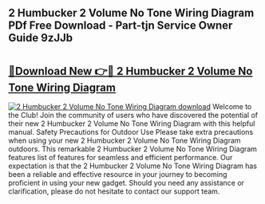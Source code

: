 ## 2 Humbucker 2 Volume No Tone Wiring Diagram PDf Free Download - Part-tjn Service Owner Guide 9zJJb

# <h2><a href="http://dfnvcp.blite.top/?on=2+Humbucker+2+Volume+No+Tone+Wiring+Diagram">🔗Download New 👉🔴 2 Humbucker 2 Volume No Tone Wiring Diagram</a></h2>

[![2 Humbucker 2 Volume No Tone Wiring Diagram download](https://i.imgur.com/lujVjoI.png)](http://dfnvcp.blite.top/?on=2+Humbucker+2+Volume+No+Tone+Wiring+Diagram)
Welcome to the Club! Join the community of users who have discovered the potential of their new 2 Humbucker 2 Volume No Tone Wiring Diagram with this helpful manual. Safety Precautions for Outdoor Use Please take extra precautions when using your new 2 Humbucker 2 Volume No Tone Wiring Diagram outdoors. This remarkable 2 Humbucker 2 Volume No Tone Wiring Diagram features list of features for seamless and efficient performance. Our expectation is that the 2 Humbucker 2 Volume No Tone Wiring Diagram has been a reliable and effective resource in your journey to becoming proficient in using your new gadget. Should you need any assistance or clarification, please do not hesitate to contact our support team.
